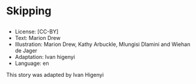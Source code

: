 # Skipping

##

##

##

##

##

##

##

##
* License: [CC-BY]
* Text: Marion Drew
* Illustration: Marion Drew, Kathy Arbuckle, Mlungisi Dlamini and Wiehan de Jager
* Adaptation: Ivan higenyi
* Language: en

This story was adapted by Ivan Higenyi
